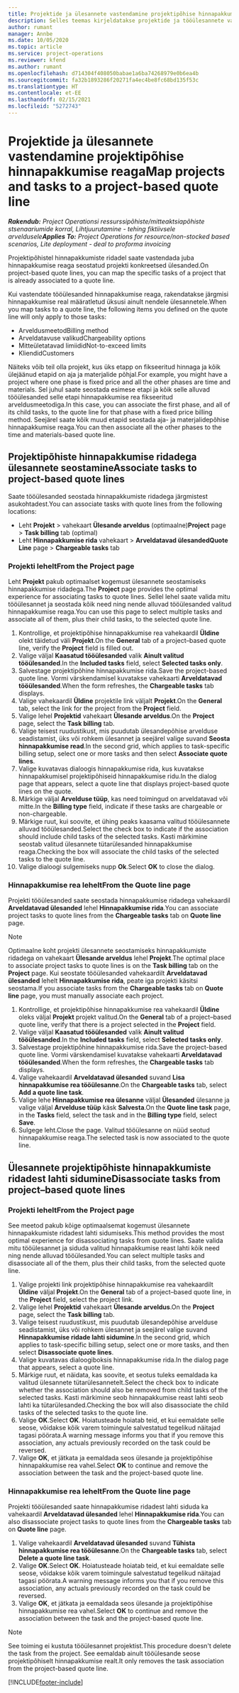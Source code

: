 ```yaml
---
title: Projektide ja ülesannete vastendamine projektipõhise hinnapakkumise reaga
description: Selles teemas kirjeldatakse projektide ja tööülesannete vastendamist projektipõhise tööülesande reaga.
author: rumant
manager: Annbe
ms.date: 10/05/2020
ms.topic: article
ms.service: project-operations
ms.reviewer: kfend
ms.author: rumant
ms.openlocfilehash: d714304f408050babae1a6ba74268979e0b6ea4b
ms.sourcegitcommit: fa32b1893286f20271fa4ec4be8fc68bd135f53c
ms.translationtype: HT
ms.contentlocale: et-EE
ms.lasthandoff: 02/15/2021
ms.locfileid: "5272743"
---
```

# <a name="map-projects-and-tasks-to-a-project-based-quote-line"></a><span data-ttu-id="0fa98-103">Projektide ja ülesannete vastendamine projektipõhise hinnapakkumise reaga</span><span class="sxs-lookup"><span data-stu-id="0fa98-103">Map projects and tasks to a project-based quote line</span></span>

<span data-ttu-id="0fa98-104">_**Rakendub:** Project Operationsi ressurssipõhiste/mitteaktsiapõhiste stsenaariumide korral,  Lihtjuurutamine - tehing fiktiivsele arveldusele_</span><span class="sxs-lookup"><span data-stu-id="0fa98-104">_**Applies To:** Project Operations for resource/non-stocked based scenarios, Lite deployment - deal to proforma invoicing_</span></span>

<span data-ttu-id="0fa98-105">Projektipõhistel hinnapakkumiste ridadel saate vastendada juba hinnapakkumise reaga seostatud projekti konkreetsed ülesanded.</span><span class="sxs-lookup"><span data-stu-id="0fa98-105">On project-based quote lines, you can map the specific tasks of a project that is already associated to a quote line.</span></span>

<span data-ttu-id="0fa98-106">Kui vastendate tööülesanded hinnapakkumise reaga, rakendatakse järgmisi hinnapakkumise real määratletud üksusi ainult nendele ülesannetele.</span><span class="sxs-lookup"><span data-stu-id="0fa98-106">When you map tasks to a quote line, the following items you defined on the quote line will only apply to those tasks:</span></span>

- <span data-ttu-id="0fa98-107">Arveldusmeetod</span><span class="sxs-lookup"><span data-stu-id="0fa98-107">Billing method</span></span>
- <span data-ttu-id="0fa98-108">Arveldatavuse valikud</span><span class="sxs-lookup"><span data-stu-id="0fa98-108">Chargeability options</span></span>
- <span data-ttu-id="0fa98-109">Mitteületatavad limiidid</span><span class="sxs-lookup"><span data-stu-id="0fa98-109">Not-to-exceed limits</span></span>
- <span data-ttu-id="0fa98-110">Kliendid</span><span class="sxs-lookup"><span data-stu-id="0fa98-110">Customers</span></span>

<span data-ttu-id="0fa98-111">Näiteks võib teil olla projekt, kus üks etapp on fikseeritud hinnaga ja kõik ülejäänud etapid on aja ja materjalide põhjal.</span><span class="sxs-lookup"><span data-stu-id="0fa98-111">For example, you might have a project where one phase is fixed price and all the other phases are time and materials.</span></span> <span data-ttu-id="0fa98-112">Sel juhul saate seostada esimese etapi ja kõik selle alluvad tööülesanded selle etapi hinnapakkumise rea fikseeritud arveldusmeetodiga.</span><span class="sxs-lookup"><span data-stu-id="0fa98-112">In this case, you can associate the first phase, and all of its child tasks, to the quote line for that phase with a fixed price billing method.</span></span> <span data-ttu-id="0fa98-113">Seejärel saate kõik muud etapid seostada aja- ja materjalidepõhise hinnapakkumise reaga.</span><span class="sxs-lookup"><span data-stu-id="0fa98-113">You can then associate all the other phases to the time and materials-based quote line.</span></span>

## <a name="associate-tasks-to-project-based-quote-lines"></a><span data-ttu-id="0fa98-114">Projektipõhiste hinnapakkumise ridadega ülesannete seostamine</span><span class="sxs-lookup"><span data-stu-id="0fa98-114">Associate tasks to project-based quote lines</span></span>

<span data-ttu-id="0fa98-115">Saate tööülesanded seostada hinnapakkumiste ridadega järgmistest asukohtadest.</span><span class="sxs-lookup"><span data-stu-id="0fa98-115">You can associate tasks with quote lines from the following locations:</span></span>

- <span data-ttu-id="0fa98-116">Leht **Projekt** > vahekaart **Ülesande arveldus** (optimaalne)</span><span class="sxs-lookup"><span data-stu-id="0fa98-116">**Project** page > **Task billing** tab (optimal)</span></span>
- <span data-ttu-id="0fa98-117">Leht **Hinnapakkumise rida** vahekaart > **Arveldatavad ülesanded**</span><span class="sxs-lookup"><span data-stu-id="0fa98-117">**Quote Line** page > **Chargeable tasks** tab</span></span> 

### <a name="from-the-project-page"></a><span data-ttu-id="0fa98-118">Projekti lehelt</span><span class="sxs-lookup"><span data-stu-id="0fa98-118">From the Project page</span></span>

<span data-ttu-id="0fa98-119">Leht **Projekt** pakub optimaalset kogemust ülesannete seostamiseks hinnapakkumise ridadega.</span><span class="sxs-lookup"><span data-stu-id="0fa98-119">The **Project** page provides the optimal experience for associating tasks to quote lines.</span></span> <span data-ttu-id="0fa98-120">Sellel lehel saate valida mitu tööülesannet ja seostada kõik need ning nende alluvad tööülesanded valitud hinnapakkumise reaga.</span><span class="sxs-lookup"><span data-stu-id="0fa98-120">You can use this page to select multiple tasks and associate all of them, plus their child tasks, to the selected quote line.</span></span>

1. <span data-ttu-id="0fa98-121">Kontrollige, et projektipõhise hinnapakkumise rea vahekaardil **Üldine** olekt täidetud väli **Projekt**.</span><span class="sxs-lookup"><span data-stu-id="0fa98-121">On the **General** tab of a project–based quote line, verify the **Project** field is filled out.</span></span>
2. <span data-ttu-id="0fa98-122">Valige väljal **Kaasatud tööülesanded** valik **Ainult valitud tööülesanded**.</span><span class="sxs-lookup"><span data-stu-id="0fa98-122">In the **Included tasks** field, select **Selected tasks only**.</span></span>
3. <span data-ttu-id="0fa98-123">Salvestage projektipõhine hinnapakkumise rida.</span><span class="sxs-lookup"><span data-stu-id="0fa98-123">Save the project-based quote line.</span></span> <span data-ttu-id="0fa98-124">Vormi värskendamisel kuvatakse vahekaarti **Arveldatavad tööülesanded**.</span><span class="sxs-lookup"><span data-stu-id="0fa98-124">When the form refreshes, the **Chargeable tasks** tab displays.</span></span>
4. <span data-ttu-id="0fa98-125">Valige vahekaardil **Üldine** projektile link väljalt **Projekt**.</span><span class="sxs-lookup"><span data-stu-id="0fa98-125">On the **General** tab, select the link for the project from the **Project** field.</span></span>
5. <span data-ttu-id="0fa98-126">Valige lehel **Projektid** vahekaart **Ülesande arveldus**.</span><span class="sxs-lookup"><span data-stu-id="0fa98-126">On the **Project** page, select the **Task billing** tab.</span></span>
6. <span data-ttu-id="0fa98-127">Valige teisest ruudustikust, mis puudutab ülesandepõhise arvelduse seadistamist, üks või rohkem ülesannet ja seejärel valige suvand **Seosta hinnapakkumise read**.</span><span class="sxs-lookup"><span data-stu-id="0fa98-127">In the second grid, which applies to task-specific billing setup, select one or more tasks and then select **Associate quote lines**.</span></span>
7. <span data-ttu-id="0fa98-128">Valige kuvatavas dialoogis hinnapakkumise rida, kus kuvatakse hinnapakkumisel projektipõhiseid hinnapakkumise ridu.</span><span class="sxs-lookup"><span data-stu-id="0fa98-128">In the dialog page that appears, select a quote line that displays project-based quote lines on the quote.</span></span>
8. <span data-ttu-id="0fa98-129">Märkige väljal **Arvelduse tüüp**, kas need toimingud on arveldatavad või mitte.</span><span class="sxs-lookup"><span data-stu-id="0fa98-129">In the **Billing type** field, indicate if these tasks are chargeable or non-chargeable.</span></span>
9. <span data-ttu-id="0fa98-130">Märkige ruut, kui soovite, et ühing peaks kaasama valitud tööülesannete alluvad tööülesanded.</span><span class="sxs-lookup"><span data-stu-id="0fa98-130">Select the check box to indicate if the association should include child tasks of the selected tasks.</span></span> <span data-ttu-id="0fa98-131">Kasti märkimine seostab valitud ülesannete tütarülesanded hinnapakkumise reaga.</span><span class="sxs-lookup"><span data-stu-id="0fa98-131">Checking the box will associate the child tasks of the selected tasks to the quote line.</span></span>
10. <span data-ttu-id="0fa98-132">Valige dialoogi sulgemiseks nupp **Ok**.</span><span class="sxs-lookup"><span data-stu-id="0fa98-132">Select **OK** to close the dialog.</span></span>

### <a name="from-the-quote-line-page"></a><span data-ttu-id="0fa98-133">Hinnapakkumise rea lehelt</span><span class="sxs-lookup"><span data-stu-id="0fa98-133">From the Quote line page</span></span>

<span data-ttu-id="0fa98-134">Projekti tööülesanded saate seostada hinnapakkumise ridadega vahekaardil **Arveldatavad ülesanded** lehel **Hinnapakkumise rida**.</span><span class="sxs-lookup"><span data-stu-id="0fa98-134">You can associate project tasks to quote lines from the **Chargeable tasks** tab on **Quote line** page.</span></span>

>[!NOTE]
><span data-ttu-id="0fa98-135">Optimaalne koht projekti ülesannete seostamiseks hinnapakkumiste ridadega on vahekaart **Ülesande arveldus** lehel **Projekt**.</span><span class="sxs-lookup"><span data-stu-id="0fa98-135">The optimal place to associate project tasks to quote lines is on the **Task billing** tab on the **Project** page.</span></span> <span data-ttu-id="0fa98-136">Kui seostate tööülesanded vahekaardilt **Arveldatavad ülesanded** lehelt **Hinnapakkumise rida**, peate iga projekti käsitsi seostama.</span><span class="sxs-lookup"><span data-stu-id="0fa98-136">If you associate tasks from the **Chargeable tasks** tab on **Quote line** page, you must manually associate each project.</span></span>

1. <span data-ttu-id="0fa98-137">Kontrollige, et projektipõhise hinnapakkumise rea vahekaardil **Üldine** oleks väljal **Projekt** projekt valitud.</span><span class="sxs-lookup"><span data-stu-id="0fa98-137">On the **General** tab of a project–based quote line, verify that there is a project selected in the **Project** field.</span></span>
2. <span data-ttu-id="0fa98-138">Valige väljal **Kaasatud tööülesanded** valik **Ainult valitud tööülesanded**.</span><span class="sxs-lookup"><span data-stu-id="0fa98-138">In the **Included tasks** field, select **Selected tasks only**.</span></span>
3. <span data-ttu-id="0fa98-139">Salvestage projektipõhine hinnapakkumise rida.</span><span class="sxs-lookup"><span data-stu-id="0fa98-139">Save the project-based quote line.</span></span> <span data-ttu-id="0fa98-140">Vormi värskendamisel kuvatakse vahekaarti **Arveldatavad tööülesanded**.</span><span class="sxs-lookup"><span data-stu-id="0fa98-140">When the form refreshes, the **Chargeable tasks** tab displays.</span></span>
4. <span data-ttu-id="0fa98-141">Valige vahekaardil **Arveldatavad ülesanded** suvand **Lisa hinnapakkumise rea tööülesanne**.</span><span class="sxs-lookup"><span data-stu-id="0fa98-141">On the **Chargeable tasks** tab, select **Add a quote line task**.</span></span>
5. <span data-ttu-id="0fa98-142">Valige lehe **Hinnapakkumise rea ülesanne** väljal **Ülesanded** ülesanne ja valige väljal **Arvelduse tüüp** käsk **Salvesta**.</span><span class="sxs-lookup"><span data-stu-id="0fa98-142">On the **Quote line task** page, in the **Tasks** field, select the task and in the **Billing type** field, select **Save**.</span></span> 
6. <span data-ttu-id="0fa98-143">Sulgege leht.</span><span class="sxs-lookup"><span data-stu-id="0fa98-143">Close the page.</span></span> <span data-ttu-id="0fa98-144">Valitud tööülesanne on nüüd seotud hinnapakkumise reaga.</span><span class="sxs-lookup"><span data-stu-id="0fa98-144">The selected task is now associated to the quote line.</span></span>

## <a name="disassociate-tasks-from-projectbased-quote-lines"></a><span data-ttu-id="0fa98-145">Ülesannete projektipõhiste hinnapakkumiste ridadest lahti sidumine</span><span class="sxs-lookup"><span data-stu-id="0fa98-145">Disassociate tasks from project–based quote lines</span></span>

### <a name="from-the-project-page"></a><span data-ttu-id="0fa98-146">Projekti lehelt</span><span class="sxs-lookup"><span data-stu-id="0fa98-146">From the Project page</span></span>

<span data-ttu-id="0fa98-147">See meetod pakub kõige optimaalsemat kogemust ülesannete hinnapakkumiste ridadest lahti sidumiseks.</span><span class="sxs-lookup"><span data-stu-id="0fa98-147">This method provides the most optimal experience for disassociating tasks from quote lines.</span></span> <span data-ttu-id="0fa98-148">Saate valida mitu tööülesannet ja siduda valitud hinnapakkumise reast lahti kõik need ning nende alluvad tööülesanded.</span><span class="sxs-lookup"><span data-stu-id="0fa98-148">You can select multiple tasks and disassociate all of the them, plus their child tasks, from the selected quote line.</span></span>

1. <span data-ttu-id="0fa98-149">Valige projekti link projektipõhise hinnapakkumise rea vahekaardilt **Üldine** väljal **Projekt**.</span><span class="sxs-lookup"><span data-stu-id="0fa98-149">On the **General** tab of a project–based quote line, in the **Project** field, select the project link.</span></span>
2. <span data-ttu-id="0fa98-150">Valige lehel **Projektid** vahekaart **Ülesande arveldus**.</span><span class="sxs-lookup"><span data-stu-id="0fa98-150">On the **Project** page, select the **Task billing** tab.</span></span>
3. <span data-ttu-id="0fa98-151">Valige teisest ruudustikust, mis puudutab ülesandepõhise arvelduse seadistamist, üks või rohkem ülesannet ja seejärel valige suvand **Hinnapakkumise ridade lahti sidumine**.</span><span class="sxs-lookup"><span data-stu-id="0fa98-151">In the second grid, which applies to task-specific billing setup, select one or more tasks, and then select **Disassociate quote lines**.</span></span>
4. <span data-ttu-id="0fa98-152">Valige kuvatavas dialoogiboksis hinnapakkumise rida.</span><span class="sxs-lookup"><span data-stu-id="0fa98-152">In the dialog page that appears, select a quote line.</span></span>
5. <span data-ttu-id="0fa98-153">Märkige ruut, et näidata, kas soovite, et seotus tuleks eemaldada ka valitud ülesannete tütarülesannetelt.</span><span class="sxs-lookup"><span data-stu-id="0fa98-153">Select the check box to indicate whether the association should also be removed from child tasks of the selected tasks.</span></span> <span data-ttu-id="0fa98-154">Kasti märkimine seob hinnapakkumise reast lahti seob lahti ka tütarülesanded.</span><span class="sxs-lookup"><span data-stu-id="0fa98-154">Checking the box will also disassociate the child tasks of the selected tasks to the quote line.</span></span>
6. <span data-ttu-id="0fa98-155">Valige **OK**.</span><span class="sxs-lookup"><span data-stu-id="0fa98-155">Select **OK**.</span></span> <span data-ttu-id="0fa98-156">Hoiatusteade hoiatab teid, et kui eemaldate selle seose, võidakse kõik varem toimingule salvestatud tegelikud näitajad tagasi pöörata.</span><span class="sxs-lookup"><span data-stu-id="0fa98-156">A warning message informs you that if you remove this association, any actuals previously recorded on the task could be reversed.</span></span> 
7. <span data-ttu-id="0fa98-157">Valige **OK**, et jätkata ja eemaldada seos ülesande ja projektipõhise hinnapakkumise rea vahel.</span><span class="sxs-lookup"><span data-stu-id="0fa98-157">Select **OK** to continue and remove the association between the task and the project-based quote line.</span></span>

### <a name="from-the-quote-line-page"></a><span data-ttu-id="0fa98-158">Hinnapakkumise rea lehelt</span><span class="sxs-lookup"><span data-stu-id="0fa98-158">From the Quote line page</span></span>

<span data-ttu-id="0fa98-159">Projekti tööülesanded saate hinnapakkumise ridadest lahti siduda ka vahekaardil **Arveldatavad ülesanded** lehel **Hinnapakkumise rida**.</span><span class="sxs-lookup"><span data-stu-id="0fa98-159">You can also disassociate project tasks to quote lines from the **Chargeable tasks** tab on **Quote line** page.</span></span>

1. <span data-ttu-id="0fa98-160">Valige vahekaardil **Arveldatavad ülesanded** suvand **Tühista hinnapakkumise rea tööülesanne**.</span><span class="sxs-lookup"><span data-stu-id="0fa98-160">On the **Chargeable tasks** tab, select **Delete a quote line task**.</span></span>
2. <span data-ttu-id="0fa98-161">Valige **OK**.</span><span class="sxs-lookup"><span data-stu-id="0fa98-161">Select **OK**.</span></span> <span data-ttu-id="0fa98-162">Hoiatusteade hoiatab teid, et kui eemaldate selle seose, võidakse kõik varem toimingule salvestatud tegelikud näitajad tagasi pöörata.</span><span class="sxs-lookup"><span data-stu-id="0fa98-162">A warning message informs you that if you remove this association, any actuals previously recorded on the task could be reversed.</span></span> 
3. <span data-ttu-id="0fa98-163">Valige **OK**, et jätkata ja eemaldada seos ülesande ja projektipõhise hinnapakkumise rea vahel.</span><span class="sxs-lookup"><span data-stu-id="0fa98-163">Select **OK** to continue and remove the association between the task and the project-based quote line.</span></span>

>[!NOTE]
> <span data-ttu-id="0fa98-164">See toiming ei kustuta tööülesannet projektist.</span><span class="sxs-lookup"><span data-stu-id="0fa98-164">This procedure doesn't delete the task from the project.</span></span> <span data-ttu-id="0fa98-165">See eemaldab ainult tööülesande seose projektipõhiselt hinnapakkumise realt.</span><span class="sxs-lookup"><span data-stu-id="0fa98-165">It only removes the task association from the project-based quote line.</span></span>


[!INCLUDE[footer-include](../../includes/footer-banner.md)]